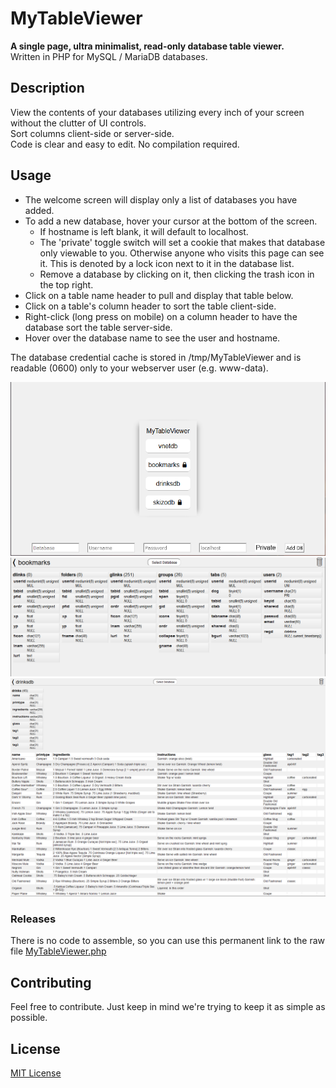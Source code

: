 # MyTableViewer
__A single page, ultra minimalist, read-only database table viewer.__\
Written in PHP for MySQL / MariaDB databases.

## Description
View the contents of your databases utilizing every inch of your screen without the clutter of UI controls.\
Sort columns client-side or server-side.\
Code is clear and easy to edit. No compilation required.

## Usage
* The welcome screen will display only a list of databases you have added.
* To add a new database, hover your cursor at the bottom of the screen.
  - If hostname is left blank, it will default to localhost.
  - The 'private' toggle switch will set a cookie that makes that database only viewable to you. Otherwise anyone who visits this page can see it. This is denoted by a lock icon next to it in the database list.
  - Remove a database by clicking on it, then clicking the trash icon in the top right.
* Click on a table name header to pull and display that table below.
* Click on a table's column header to sort the table client-side.
* Right-click (long press on mobile) on a column header to have the database sort the table server-side.
* Hover over the database name to see the user and hostname.

The database credential cache is stored in /tmp/MyTableViewer and is readable (0600) only to your webserver user (e.g. www-data).

![screen1](.github/screen1.png) ![screen2](.github/screen2.png) ![screen3](.github/screen3.png)

### Releases
There is no code to assemble, so you can use this permanent link to the raw file [MyTableViewer.php](https://raw.githubusercontent.com/Voldrix/MyTableViewer/master/MyTableViewer.php)

## Contributing
Feel free to contribute. Just keep in mind we're trying to keep it as simple as possible.

## License
[MIT License](LICENSE)
